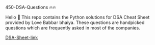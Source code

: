 
450-DSA-Questions 🔥🔥



Hello 👋 This repo contains the Python solutions for DSA Cheat Sheet provided by Love Babbar bhaiya. These questions are handpicked questions which are frequently asked in most of the companies.

[DSA-Sheet-link](https://drive.google.com/file/d/1FMdN_OCfOI0iAeDlqswCiC2DZzD4nPsb/view)

